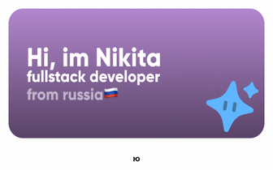 <h1 align="center"><img src="https://raw.githubusercontent.com/Faynot/Faynot/main/img/Frame%204%D1%8B%D0%B20.png" height="256"/></h1>
<h3 align="center">ю</h3>

